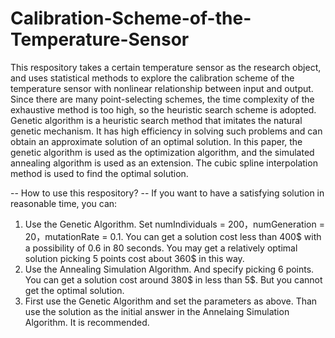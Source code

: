 # Calibration-Scheme-of-the-Temperature-Sensor
This respository takes a certain temperature sensor as the research object, and uses statistical methods to explore the calibration scheme of the temperature sensor with nonlinear relationship between input and output. Since there are many point-selecting schemes, the time complexity of the exhaustive method is too high, so the heuristic search scheme is adopted. Genetic algorithm is a heuristic search method that imitates the natural genetic mechanism. It has high efficiency in solving such problems and can obtain an approximate solution of an optimal solution. In this paper, the genetic algorithm is used as the optimization algorithm, and the simulated annealing algorithm is used as an extension. The cubic spline interpolation method is used to find the optimal solution.

-- How to use this respository?
-- If you want to have a satisfying solution in reasonable time, you can:
   1) Use the Genetic Algorithm. Set numIndividuals = 200，numGeneration = 20，mutationRate = 0.1. You can get a solution cost less than 400$ with a possibility of 0.6 in 80 seconds. You may get a relatively optimal solution picking 5 points cost about 360$ in this way.
   2) Use the Annealing Simulation Algorithm. And specify picking 6 points. You can get a solution cost around 380$ in less than 5$. But you cannot get the optimal solution.
   3) First use the Genetic Algorithm and set the parameters as above. Than use the solution as the initial answer in the Annelaing Simulation Algorithm. It is recommended. 
